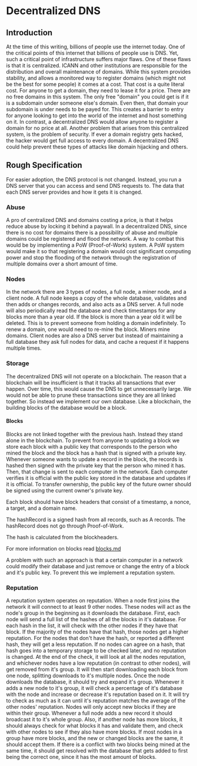# Decentralized DNS

## Introduction

At the time of this writing, billions of people use the internet today. One of the critical points of this internet that billions of people use is DNS. Yet, such a critical point of infrastructure suffers major flaws. One of these flaws is that it is centralized. ICANN and other institutions are responsible for the distribution and overall maintenance of domains. While this system provides stability, and allows a monitored way to register domains (which might not be the best for some people) it comes at a cost. That cost is a quite literal cost. For anyone to get a domain, they need to lease it for a price. There are no free domains in this system. The only free "domain" you could get is if it is a subdomain under someone else's domain. Even then, that domain your subdomain is under needs to be payed for. This creates a barrier to entry for anyone looking to get into the world of the internet and host something on it. In contrast, a decentralized DNS would allow anyone to register a domain for no price at all. Another problem that arises from this centralized system, is the problem of security. If ever a domain registry gets hacked, the hacker would get full access to every domain. A decentralized DNS could help prevent these types of attacks like domain hijacking and others.

## Rough Specification

For easier adoption, the DNS protocol is not changed. Instead, you run a DNS server that you can access and send DNS requests to. The data that each DNS server provides and how it gets it is changed.

### Abuse

A pro of centralized DNS and domains costing a price, is that it helps reduce abuse by locking it behind a paywall. In a decentralized DNS, since there is no cost for domains there is a possibility of abuse and multiple domains could be registered and flood the network. A way to combat this would be by implementing a PoW (Proof-of-Work) system. A PoW system would make it so that registering a domain would cost significant computing power and stop the flooding of the network through the registration of multiple domains over a short amount of time.

### Nodes

In the network there are 3 types of nodes, a full node, a miner node, and a client node. A full node keeps a copy of the whole database, validates and then adds or changes records, and also acts as a DNS server. A full node will also periodically read the database and check timestamps for any blocks more than a year old. If the block is more than a year old it will be deleted. This is to prevent someone from holding a domain indefinitely. To renew a domain, one would need to re-mine the block. Miners mine domains. Client nodes are also a DNS server but instead of maintaining a full database they ask full nodes for data, and cache a request if it happens multiple times.

### Storage

The decentralized DNS will not operate on a blockchain. The reason that a blockchain will be insufficient is that it tracks all transactions that ever happen. Over time, this would cause the DNS to get unnecessarily large. We would not be able to prune these transactions since they are all linked together. So instead we implement our own database. Like a blockchain, the building blocks of the database would be a block.

#### Blocks

Blocks are not linked together with the previous hash. Instead they stand alone in the blockchain. To prevent from anyone to updating a block we store each block with a public key that corresponds to the person who mined the block and the block has a hash that is signed with a private key. Whenever someone wants to update a record in the block, the records is hashed then signed with the private key that the person who mined it has. Then, that change is sent to each computer in the network. Each computer verifies it is official with the public key stored in the database and updates if it is official. To transfer ownership, the public key of the future owner should be signed using the current owner's private key.

Each block should have block headers that consist of a timestamp, a nonce, a target, and a domain name.

The hashRecord is a signed hash from all records, such as A records. The hashRecord does not go through Proof-of-Work.

The hash is calculated from the blockheaders.

For more information on blocks read [blocks.md](/blocks.md)

A problem with such an approach is that a certain computer in a network could modify their database and just remove or change the entry of a block and it's public key. To prevent this we implement a reputation system.

### Reputation

A reputation system operates on reputation. When a node first joins the network it will connect to at least 9 other nodes. These nodes will act as the node's group in the beginning as it downloads the database. First, each node will send a full list of the hashes of all the blocks in it's database. For each hash in the list, it will check with the other nodes if they have that block. If the majority of the nodes have that hash, those nodes get a higher reputation. For the nodes that don't have the hash, or reported a different hash, they will get a less reputation. If no nodes can agree on a hash, that hash goes into a temporary storage to be checked later, and no reputation is changed. At the end of the check, it will look at all the nodes reputation, and whichever nodes have a low reputation (in contrast to other nodes), will get removed from it's group. It will then start downloading each block from one node, splitting downloads to it's multiple nodes. Once the node downloads the database, it should try and expand it's group. Whenever it adds a new node to it's group, it will check a percentage of it's database with the node and increase or decrease it's reputation based on it. It will try to check as much as it can until it's reputation matches the average of the other nodes' reputation. Nodes will only accept new blocks if they are within their group. Whenever a full node adds a new record it should broadcast it to it's whole group. Also, if another node has more blocks, it should always check for what blocks it has and validate them, and check with other nodes to see if they also have more blocks. If most nodes in a group have more blocks, and the new or changed blocks are the same, it should accept them. If there is a conflict with two blocks being mined at the same time, it should get resolved with the database that gets added to first being the correct one, since it has the most amount of blocks.
